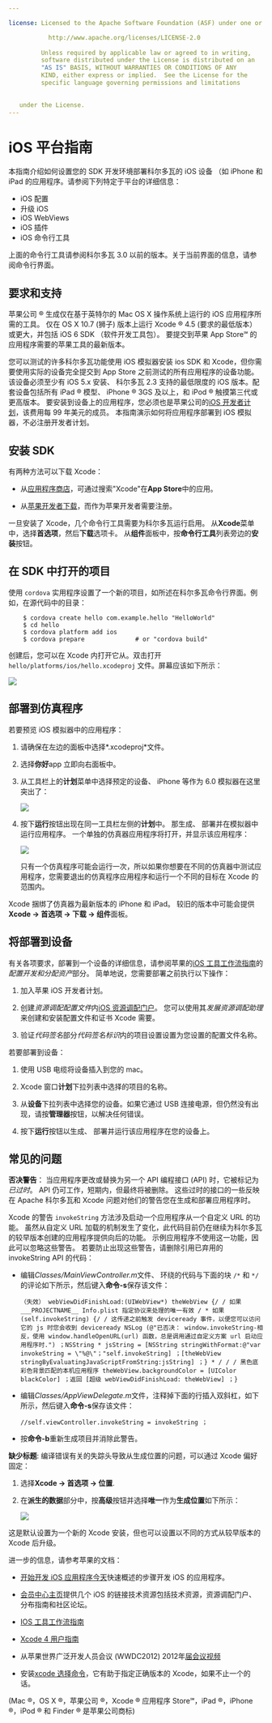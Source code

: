 ```yaml
---

license: Licensed to the Apache Software Foundation (ASF) under one or more contributor license agreements. See the NOTICE file distributed with this work for additional information regarding copyright ownership. The ASF licenses this file to you under the Apache License, Version 2.0 (the "License"); you may not use this file except in compliance with the License. You may obtain a copy of the License at

           http://www.apache.org/licenses/LICENSE-2.0
    
         Unless required by applicable law or agreed to in writing,
         software distributed under the License is distributed on an
         "AS IS" BASIS, WITHOUT WARRANTIES OR CONDITIONS OF ANY
         KIND, either express or implied.  See the License for the
         specific language governing permissions and limitations
    

   under the License.
---
```


# iOS 平台指南

本指南介绍如何设置您的 SDK 开发环境部署科尔多瓦的 iOS 设备 （如 iPhone 和 iPad 的应用程序。请参阅下列特定于平台的详细信息：

*   iOS 配置
*   升级 iOS
*   iOS WebViews
*   iOS 插件
*   iOS 命令行工具

上面的命令行工具请参阅科尔多瓦 3.0 以前的版本。关于当前界面的信息，请参阅命令行界面。

## 要求和支持

苹果公司 ® 生成仅在基于英特尔的 Mac OS X 操作系统上运行的 iOS 应用程序所需的工具。 仅在 OS X 10.7 (狮子) 版本上运行 Xcode ® 4.5 (要求的最低版本） 或更大，并包括 iOS 6 SDK （软件开发工具包）。 要提交到苹果 App Store℠ 的应用程序需要的苹果工具的最新版本。

您可以测试的许多科尔多瓦功能使用 iOS 模拟器安装 ios SDK 和 Xcode，但你需要使用实际的设备完全提交到 App Store 之前测试的所有应用程序的设备功能。 该设备必须至少有 iOS 5.x 安装、 科尔多瓦 2.3 支持的最低限度的 iOS 版本。配套设备包括所有 iPad ® 模型、 iPhone ® 3GS 及以上，和 iPod ® 触摸第三代或更高版本。 要安装到设备上的应用程序，您必须也是苹果公司的[iOS 开发者计划][1]，该费用每 99 年美元的成员。 本指南演示如何将应用程序部署到 iOS 模拟器，不必注册开发者计划。

 [1]: https://developer.apple.com/programs/ios/

## 安装 SDK

有两种方法可以下载 Xcode：

*   从[应用程序商店][2]，可通过搜索"Xcode"在**App Store**中的应用。

*   从[苹果开发者下载][3]，而作为苹果开发者需要注册。

 [2]: https://itunes.apple.com/us/app/xcode/id497799835?mt=12
 [3]: https://developer.apple.com/downloads/index.action

一旦安装了 Xcode，几个命令行工具需要为科尔多瓦运行启用。 从**Xcode**菜单中，选择**首选项**，然后**下载**选项卡。 从**组件**面板中，按**命令行工具**列表旁边的**安装**按钮。

## 在 SDK 中打开的项目

使用 `cordova` 实用程序设置了一个新的项目，如所述在科尔多瓦命令行界面。例如，在源代码中的目录：

        $ cordova create hello com.example.hello "HelloWorld"
        $ cd hello
        $ cordova platform add ios
        $ cordova prepare              # or "cordova build"
    

创建后，您可以在 Xcode 内打开它从。双击打开 `hello/platforms/ios/hello.xcodeproj` 文件。屏幕应该如下所示：

![][4]

 [4]: img/guide/platforms/ios/helloworld_project.png

## 部署到仿真程序

若要预览 iOS 模拟器中的应用程序：

1.  请确保在左边的面板中选择*.xcodeproj*文件。

2.  选择**你好**app 立即向右面板中。

3.  从工具栏上的**计划**菜单中选择预定的设备、 iPhone 等作为 6.0 模拟器在这里突出了：
    
    ![][5]

4.  按下**运行**按钮出现在同一工具栏左侧的**计划**中。 那生成、 部署并在模拟器中运行应用程序。 一个单独的仿真器应用程序将打开，并显示该应用程序：
    
    ![][6]
    
    只有一个仿真程序可能会运行一次，所以如果你想要在不同的仿真器中测试应用程序，您需要退出的仿真程序应用程序和运行一个不同的目标在 Xcode 的范围内。

 [5]: img/guide/platforms/ios/select_xcode_scheme.png
 [6]: img/guide/platforms/ios/HelloWorldStandard.png

Xcode 捆绑了仿真器为最新版本的 iPhone 和 iPad。 较旧的版本中可能会提供**Xcode → 首选项 → 下载 → 组件**面板。

## 将部署到设备

有关各项要求，部署到一个设备的详细信息，请参阅苹果的[iOS 工具工作流指南][7]的*配置开发和分配资产*部分。 简单地说，您需要部署之前执行以下操作：

 [7]: http://developer.apple.com/library/ios/#documentation/Xcode/Conceptual/ios_development_workflow/00-About_the_iOS_Application_Development_Workflow/introduction.html#//apple_ref/doc/uid/TP40007959

1.  加入苹果 iOS 开发者计划。

2.  创建*资源调配配置文件*内[iOS 资源调配门户][8]。 您可以使用其*发展资源调配助理*来创建和安装配置文件和证书 Xcode 需要。

3.  验证*代码签名*部分*代码签名标识*内的项目设置设置为您设置的配置文件名称。

 [8]: https://developer.apple.com/ios/manage/overview/index.action

若要部署到设备：

1.  使用 USB 电缆将设备插入到您的 mac。

2.  Xcode 窗口**计划**下拉列表中选择的项目的名称。

3.  从**设备**下拉列表中选择您的设备。如果它通过 USB 连接电源，但仍然没有出现，请按**管理器**按钮，以解决任何错误。

4.  按下**运行**按钮以生成、 部署并运行该应用程序在您的设备上。

## 常见的问题

**否决警告**： 当应用程序更改或替换为另一个 API 编程接口 (API) 时，它被标记为*已过时*。 API 仍可工作，短期内，但最终将被删除。 这些过时的接口的一些反映在 Apache 科尔多瓦和 Xcode 问题对他们的警告您在生成和部署应用程序时。

Xcode 的警告 `invokeString` 方法涉及启动一个应用程序从一个自定义 URL 的功能。 虽然从自定义 URL 加载的机制发生了变化，此代码目前仍在继续为科尔多瓦的较早版本创建的应用程序提供向后的功能。 示例应用程序不使用这一功能，因此可以忽略这些警告。 若要防止出现这些警告，请删除引用已弃用的 invokeString API 的代码：

*   编辑*Classes/MainViewController.m*文件、 环绕的代码与下面的块 `/*` 和 `*/` 的评论如下所示，然后键入**命令-s**保存该文件：
    
        （失效） webViewDidFinishLoad:(UIWebView*) theWebView {/ / 如果 ___PROJECTNAME__ Info.plist 指定协议来处理的唯一有效 / * 如果 (self.invokeString) {/ / 这传递之前触发 deviceready 事件，以便您可以访问它的 js 时您会收到 deviceready NSLog (@"已否决： window.invokeString-相反，使用 window.handleOpenURL(url) 函数，总是调用通过自定义方案 url 启动应用程序时.") ；NSString * jsString = [NSString stringWithFormat:@"var invokeString = \"%@\"；"self.invokeString] ；[theWebView stringByEvaluatingJavaScriptFromString:jsString] ；} * / / / 黑色底彩色背景匹配的本机应用程序 theWebView.backgroundColor = [UIColor blackColor] ；返回 [超级 webViewDidFinishLoad: theWebView] ；}
        

*   编辑*Classes/AppViewDelegate.m*文件，注释掉下面的行插入双斜杠，如下所示，然后键入**命令-s**保存该文件：
    
        //self.viewController.invokeString = invokeString ；
        

*   按**命令-b**重新生成项目并消除此警告。

<!-- Does this fix only last until the next "cordova prepare"? -->

**缺少标题**: 编译错误有关的失踪头导致从生成位置的问题，可以通过 Xcode 偏好固定：

1.  选择**Xcode → 首选项 → 位置**.

2.  在**派生的数据**部分中，按**高级**按钮并选择**唯一**作为**生成位置**如下所示：
    
    ![][9]

 [9]: img/guide/platforms/ios/xcode_build_location.png

这是默认设置为一个新的 Xcode 安装，但也可以设置以不同的方式从较早版本的 Xcode 后升级。

进一步的信息，请参考苹果的文档：

*   [开始开发 iOS 应用程序今天][10]快速概述的步骤开发 iOS 的应用程序。

*   [会员中心主页][11]提供几个 iOS 的链接技术资源包括技术资源，资源调配门户、 分布指南和社区论坛。

*   [IOS 工具工作流指南][7]

*   [Xcode 4 用户指南][12]

*   从苹果世界广泛开发人员会议 (WWDC2012) 2012年[届会议视频][13]

*   安装[xcode 选择命令][14]，它有助于指定正确版本的 Xcode，如果不止一个的话。

 [10]: http://developer.apple.com/library/ios/#referencelibrary/GettingStarted/RoadMapiOS/index.html#//apple_ref/doc/uid/TP40011343
 [11]: https://developer.apple.com/membercenter/index.action
 [12]: http://developer.apple.com/library/ios/#documentation/ToolsLanguages/Conceptual/Xcode4UserGuide/000-About_Xcode/about.html#//apple_ref/doc/uid/TP40010215
 [13]: https://developer.apple.com/videos/wwdc/2012/
 [14]: http://developer.apple.com/library/mac/#documentation/Darwin/Reference/ManPages/man1/xcode-select.1.html

(Mac ®，OS X ®，苹果公司 ®，Xcode ® 应用程序 Store℠，iPad ®，iPhone ®，iPod ® 和 Finder ® 是苹果公司商标)